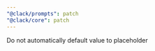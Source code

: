 ```yaml
---
"@clack/prompts": patch
"@clack/core": patch
---
```


Do not automatically default value to placeholder
